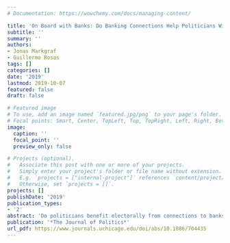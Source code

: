 ```yaml
---
# Documentation: https://wowchemy.com/docs/managing-content/

title: 'On Board with Banks: Do Banking Connections Help Politicians Win Elections?'
subtitle: ''
summary: ''
authors:
- Jonas Markgraf
- Guillermo Rosas
tags: []
categories: []
date: '2019'
lastmod: 2019-10-07
featured: false
draft: false

# Featured image
# To use, add an image named `featured.jpg/png` to your page's folder.
# Focal points: Smart, Center, TopLeft, Top, TopRight, Left, Right, BottomLeft, Bottom, BottomRight.
image:
  caption: ''
  focal_point: ''
  preview_only: false

# Projects (optional).
#   Associate this post with one or more of your projects.
#   Simply enter your project's folder or file name without extension.
#   E.g. `projects = ["internal-project"]` references `content/project/deep-learning/index.md`.
#   Otherwise, set `projects = []`.
projects: []
publishDate: '2019'
publication_types:
- '2'
abstract: 'Do politicians benefit electorally from connections to banks? Recent research illuminates how banks benefit from political connections, yet we do not know much about the impact of bank connections on a politician’s reelection chances. We consider the German system of publicly owned local savings banks to assess whether local politicians who sit on bank boards are likelier to win reelection for their parties. Based on data from 3,214 mayoral elections and 182 savings banks between 2006 and 2015, we find that mayors with a board seat in a savings bank have higher odds of winning reelection than mayors without a board seat. We address concerns about unobserved confounders and show that the electoral benefits of board membership are concentrated among conservative mayors. We also present preliminary evidence that mayors in bank boards increase bank donations to, and prevent branch closures in, their municipalities, which helps us understand why voters reelect them.'
publication: '*The Journal of Politics*'
url_pdf: https://www.journals.uchicago.edu/doi/abs/10.1086/704435
---
```

